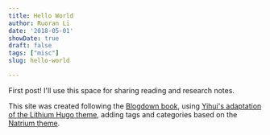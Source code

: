 ```yaml
---
title: Hello World
author: Ruoran Li
date: '2018-05-01'
showDate: true
draft: false
tags: ["misc"]
slug: hello-world

---
```


First post! I'll use this space for sharing reading and research notes. 

This site was created following the [Blogdown book](https://bookdown.org/yihui/blogdown/), using [Yihui's adaptation of the Lithium Hugo theme](https://github.com/yihui/hugo-lithium), adding tags and categories based on the [Natrium theme](https://themes.gohugo.io/hugo-natrium-theme/). 